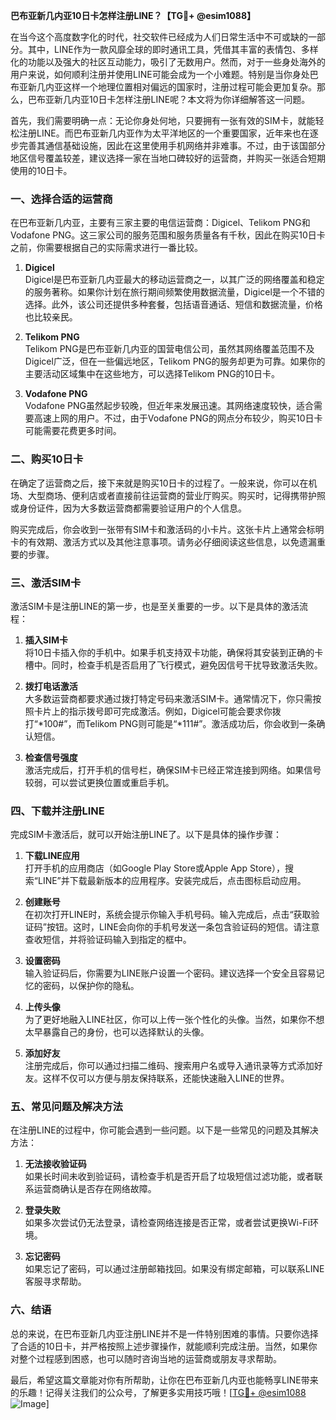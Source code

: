 **巴布亚新几内亚10日卡怎样注册LINE？【TG💪+ @esim1088】**

在当今这个高度数字化的时代，社交软件已经成为人们日常生活中不可或缺的一部分。其中，LINE作为一款风靡全球的即时通讯工具，凭借其丰富的表情包、多样化的功能以及强大的社区互动能力，吸引了无数用户。然而，对于一些身处海外的用户来说，如何顺利注册并使用LINE可能会成为一个小难题。特别是当你身处巴布亚新几内亚这样一个地理位置相对偏远的国家时，注册过程可能会更加复杂。那么，巴布亚新几内亚10日卡怎样注册LINE呢？本文将为你详细解答这一问题。

首先，我们需要明确一点：无论你身处何地，只要拥有一张有效的SIM卡，就能轻松注册LINE。而巴布亚新几内亚作为太平洋地区的一个重要国家，近年来也在逐步完善其通信基础设施，因此在这里使用手机网络并非难事。不过，由于该国部分地区信号覆盖较差，建议选择一家在当地口碑较好的运营商，并购买一张适合短期使用的10日卡。

### 一、选择合适的运营商

在巴布亚新几内亚，主要有三家主要的电信运营商：Digicel、Telikom PNG和Vodafone PNG。这三家公司的服务范围和服务质量各有千秋，因此在购买10日卡之前，你需要根据自己的实际需求进行一番比较。

1. **Digicel**  
   Digicel是巴布亚新几内亚最大的移动运营商之一，以其广泛的网络覆盖和稳定的服务著称。如果你计划在旅行期间频繁使用数据流量，Digicel是一个不错的选择。此外，该公司还提供多种套餐，包括语音通话、短信和数据流量，价格也比较亲民。

2. **Telikom PNG**  
   Telikom PNG是巴布亚新几内亚的国营电信公司，虽然其网络覆盖范围不及Digicel广泛，但在一些偏远地区，Telikom PNG的服务却更为可靠。如果你的主要活动区域集中在这些地方，可以选择Telikom PNG的10日卡。

3. **Vodafone PNG**  
   Vodafone PNG虽然起步较晚，但近年来发展迅速。其网络速度较快，适合需要高速上网的用户。不过，由于Vodafone PNG的网点分布较少，购买10日卡可能需要花费更多时间。

### 二、购买10日卡

在确定了运营商之后，接下来就是购买10日卡的过程了。一般来说，你可以在机场、大型商场、便利店或者直接前往运营商的营业厅购买。购买时，记得携带护照或身份证件，因为大多数运营商都需要验证用户的个人信息。

购买完成后，你会收到一张带有SIM卡和激活码的小卡片。这张卡片上通常会标明卡的有效期、激活方式以及其他注意事项。请务必仔细阅读这些信息，以免遗漏重要的步骤。

### 三、激活SIM卡

激活SIM卡是注册LINE的第一步，也是至关重要的一步。以下是具体的激活流程：

1. **插入SIM卡**  
   将10日卡插入你的手机中。如果手机支持双卡功能，确保将其安装到正确的卡槽中。同时，检查手机是否启用了飞行模式，避免因信号干扰导致激活失败。

2. **拨打电话激活**  
   大多数运营商都要求通过拨打特定号码来激活SIM卡。通常情况下，你只需按照卡片上的指示拨号即可完成激活。例如，Digicel可能会要求你拨打“*100#”，而Telikom PNG则可能是“*111#”。激活成功后，你会收到一条确认短信。

3. **检查信号强度**  
   激活完成后，打开手机的信号栏，确保SIM卡已经正常连接到网络。如果信号较弱，可以尝试更换位置或重启手机。

### 四、下载并注册LINE

完成SIM卡激活后，就可以开始注册LINE了。以下是具体的操作步骤：

1. **下载LINE应用**  
   打开手机的应用商店（如Google Play Store或Apple App Store），搜索“LINE”并下载最新版本的应用程序。安装完成后，点击图标启动应用。

2. **创建账号**  
   在初次打开LINE时，系统会提示你输入手机号码。输入完成后，点击“获取验证码”按钮。这时，LINE会向你的手机号发送一条包含验证码的短信。请注意查收短信，并将验证码输入到指定的框中。

3. **设置密码**  
   输入验证码后，你需要为LINE账户设置一个密码。建议选择一个安全且容易记忆的密码，以保护你的隐私。

4. **上传头像**  
   为了更好地融入LINE社区，你可以上传一张个性化的头像。当然，如果你不想太早暴露自己的身份，也可以选择默认的头像。

5. **添加好友**  
   注册完成后，你可以通过扫描二维码、搜索用户名或导入通讯录等方式添加好友。这样不仅可以方便与朋友保持联系，还能快速融入LINE的世界。

### 五、常见问题及解决方法

在注册LINE的过程中，你可能会遇到一些问题。以下是一些常见的问题及其解决方法：

1. **无法接收验证码**  
   如果长时间未收到验证码，请检查手机是否开启了垃圾短信过滤功能，或者联系运营商确认是否存在网络故障。

2. **登录失败**  
   如果多次尝试仍无法登录，请检查网络连接是否正常，或者尝试更换Wi-Fi环境。

3. **忘记密码**  
   如果忘记了密码，可以通过注册邮箱找回。如果没有绑定邮箱，可以联系LINE客服寻求帮助。

### 六、结语

总的来说，在巴布亚新几内亚注册LINE并不是一件特别困难的事情。只要你选择了合适的10日卡，并严格按照上述步骤操作，就能顺利完成注册。当然，如果你对整个过程感到困惑，也可以随时咨询当地的运营商或朋友寻求帮助。

最后，希望这篇文章能对你有所帮助，让你在巴布亚新几内亚也能畅享LINE带来的乐趣！记得关注我们的公众号，了解更多实用技巧哦！[[TG💪+ @esim1088](https://t.me/s/esim1088) ![Image](https://i.postimg.cc/4NQfJmqS/Snipaste-2025-05-13-00-14-12.png)]
